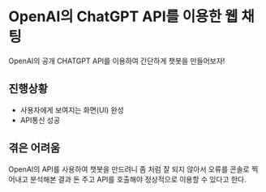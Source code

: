 # OpenAI의 ChatGPT API를 이용한 웹 채팅
OpenAI의 공개 CHATGPT API를 이용하여 간단하게 챗봇을 만들어보자!


## 진행상황
- 사용자에게 보여지는 화면(UI) 완성
- API통신 성공


## 겪은 어려움
OpenAI의 API를 사용하여 챗봇을 만드려니 좀 처럼 잘 되지 않아서 오류를 콘솔로 찍어내고 분석해본 결과
돈 주고 API를 호출해야 정상적으로 이용할 수 있다고 한다.



